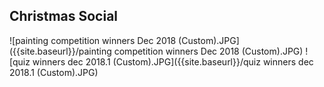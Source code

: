 ## Christmas Social
![painting competition winners Dec 2018 (Custom).JPG]({{site.baseurl}}/painting competition winners Dec 2018 (Custom).JPG)
![quiz winners dec 2018.1  (Custom).JPG]({{site.baseurl}}/quiz winners dec 2018.1  (Custom).JPG)

